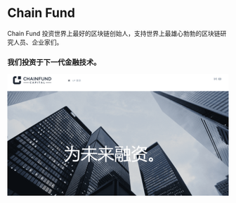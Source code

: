 # Chain Fund

Chain Fund 投资世界上最好的区块链创始人，支持世界上最雄心勃勃的区块链研究人员、企业家们。

### 我们投资于下一代金融技术。

![image-20220720100700791](image-20220720100700791.png)

